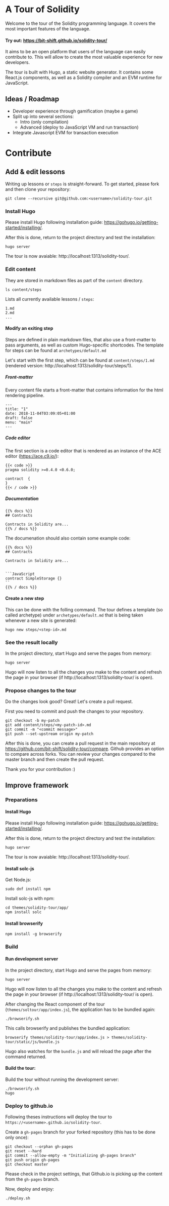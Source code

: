 # A Tour of Solidity

Welcome to the tour of the Solidity programming language. It covers the most important features of the language.

#### Try out: https://bit-shift.github.io/solidity-tour/

It aims to be an open platform that users of the language can easily contribute to. This will allow to create the most valuable experience for new developers.

The tour is built with Hugo, a static website generator. It contains some React.js components, as well as a Solidity compiler and an EVM runtime for JavaScript.

## Ideas / Roadmap
- Developer experience through gamification (maybe a game)
- Split up into several sections:
    - Intro (only compilation)
    - Advanced (deploy to JavaScript VM and run transaction)
- Integrate Javascript EVM for transaction execution

# Contribute

## Add & edit lessons

Writing up lessons or ``steps`` is straight-forward. To get started, please fork and then clone your repository:
```
git clone --recursive git@github.com:<username>/solidity-tour.git
```

### Install Hugo

Please install Hugo following installation guide: https://gohugo.io/getting-started/installing/.

After this is done, return to the project directory and test the installation:
```
hugo server
```
The tour is now avaiable: http://localhost:1313/solidity-tour/.

### Edit content

They are stored in markdown files as part of the ``content`` directory.
```
ls content/steps
```
Lists all currently available lessons / ``steps``:

```
1.md
2.md
...
```

#### Modify an exiting step

Steps are defined in plain markdown files, that also use a front-matter to pass arguments, as well as custom Hugo-specific shortcodes. The template for steps can be found at ``archetypes/default.md``

Let's start with the first step, which can be found at ``content/steps/1.md`` (rendered version: http://localhost:1313/solidity-tour/steps/1).

##### Front-matter

Every content file starts a front-matter that contains information for the html rendering pipeline. 
```
---
title: "1"
date: 2018-11-04T03:09:05+01:00
draft: false
menu: "main"
---
```

##### Code editor

The first section is a code editor that is rendered as an instance of the ACE editor (https://ace.c9.io/):
```
{{< code >}}
pragma solidity >=0.4.0 <0.6.0;

contract  {
}
{{< / code >}}
```

##### Documentation

```
{{% docs %}}
## Contracts

Contracts in Solidity are...
{{% / docs %}}
```

The documenation should also contain some example code:
```
{{% docs %}}
## Contracts

Contracts in Solidity are...


```JavaScript
contract SimpleStorage {}
``
{{% / docs %}}
```

#### Create a new step

This can be done with the folling command. The tour defines a template (so called archetype) under ``archetypes/default.md`` that is being taken whenever a new site is generated:
```
hugo new steps/<step-id>.md
```

### See the result locally

In the project directory, start Hugo and serve the pages from memory:
```
hugo server
```
Hugo will now listen to all the changes you make to the content and refresh the page in your browser (if http://localhost:1313/solidity-tour/ is open).

### Propose changes to the tour

Do the changes look good? Great! Let's create a pull request.

First you need to commit and push the changes to your repository.
```
git checkout -b my-patch
git add content/steps/<my-patch-id>.md
git commit -m "<commit message>"
git push --set-upstream origin my-patch
```
After this is done, you can create a pull request in the main repository at https://github.com/bit-shift/solidity-tour/compare. Github provides an option to compare across forks. You can review your changes compared to the master branch and then create the pull request.

Thank you for your contribution :)


## Improve framework

### Preparations

#### Install Hugo

Please install Hugo following installation guide: https://gohugo.io/getting-started/installing/.

After this is done, return to the project directory and test the installation:
```
hugo server
```
The tour is now avaiable: http://localhost:1313/solidity-tour/.

#### Install solc-js

Get Node.js:
```
sudo dnf install npm
```

Install solc-js with npm:
```
cd themes/solidity-tour/app/
npm install solc
```

#### Install browserify
```
npm install -g browserify
```

### Build

#### Run development server

In the project directory, start Hugo and serve the pages from memory:
```
hugo server
```
Hugo will now listen to all the changes you make to the content and refresh the page in your browser (if http://localhost:1313/solidity-tour/ is open).

After changing the React component of the tour (``themes/soltour/app/index.js``), the application has to be bundled again:
```
./browserify.sh
```

This calls browserify and publishes the bundled application:
```
browserify themes/solidity-tour/app/index.js > themes/solidity-tour/static/js/bundle.js
```

Hugo also watches for the ``bundle.js`` and will reload the page after the command returned.

#### Build the tour:

Build the tour without running the development server:
```
./browserify.sh
hugo
```

### Deploy to github.io

Following theses instructions will deploy the tour to ``https://<username>.github.io/solidity-tour``.

Create a ``gh-pages`` branch for your forked repository (this has to be done only once):
```
git checkout --orphan gh-pages
git reset --hard
git commit --allow-empty -m "Initializing gh-pages branch"
git push origin gh-pages
git checkout master
```
Please check in the project settings, that Github.io is picking up the content from the ``gh-pages`` branch.

Now, deploy and enjoy:
```
./deploy.sh
```